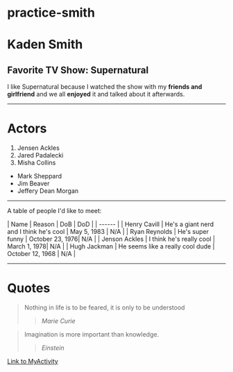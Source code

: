 # practice-smith

# Kaden Smith

## Favorite TV Show: Supernatural

I like Supernatural because I watched the show with my **friends and girlfriend** and we all **enjoyed** it and talked about it afterwards.

---

# Actors

1. Jensen Ackles
2. Jared Padalecki
3. Misha Collins

* Mark Sheppard
* Jim Beaver
* Jeffery Dean Morgan

---

A table of people I'd like to meet:

| Name | Reason | DoB | DoD |
| ------ |
| Henry Cavill | He's a giant nerd and I think he's cool | May 5, 1983 | N/A |
| Ryan Reynolds | He's super funny | October 23, 1976| N/A |
| Jenson Ackles | I think he's really cool | March 1, 1978| N/A |
| Hugh Jackman | He seems like a really cool dude | October 12, 1968 | N/A |

---

# Quotes

>Nothing in life is to be feared, it is only to be understood
>>*Marie Curie*

>Imagination is more important than knowledge.
>>*Einstein*

[Link to MyActivity](MyActivity.md)